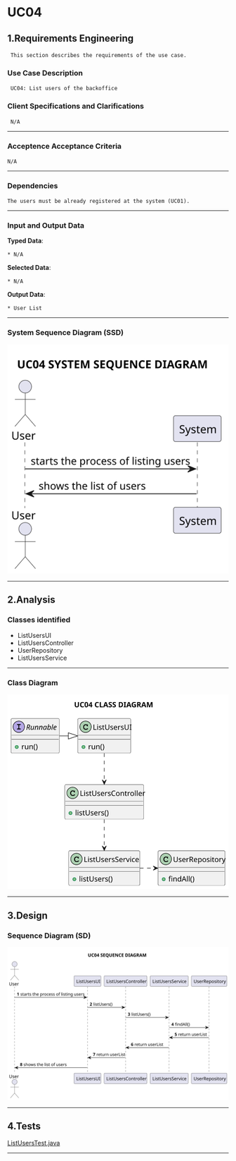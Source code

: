 # UC04 #

## 1.Requirements Engineering ##

     This section describes the requirements of the use case.

### Use Case Description ###

     UC04: List users of the backoffice

### Client Specifications and Clarifications ###

     N/A

---

### Acceptence Acceptance Criteria ###

    N/A

---

### Dependencies ###

    The users must be already registered at the system (UC01).

---

### Input and Output Data ###

**Typed Data**: 

    * N/A
    

**Selected Data**:


    * N/A

**Output Data**:
    
    * User List

---

### System Sequence Diagram (SSD) ###

![SYSTEM SEQUENCE DIAGRAM](diagrams%2Fsvg%2FSSD.svg)

---

## 2.Analysis

### Classes identified ###

 - ListUsersUI
 - ListUsersController
 - UserRepository
 - ListUsersService
---

### Class Diagram ###

![CD.svg](diagrams%2Fsvg%2FCD.svg)

---

## 3.Design

### Sequence Diagram (SD) ###

![SD.svg](diagrams%2Fsvg%2FSD.svg)

---

## 4.Tests

[ListUsersTest.java](..%2F..%2F..%2F..%2Fjobs4u.backoffice%2Fsrc%2Ftest%2Fjava%2Feapli%2Fjobs4u%2Fapp%2Fbackoffice%2FuserManagement%2Fdomain%2FlisUsers%2FListUsersTest.java)

---